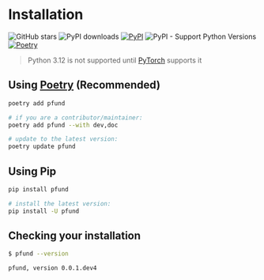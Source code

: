 # Installation

![GitHub stars](https://img.shields.io/github/stars/PFund-Software-Ltd/pfund?style=social)
![PyPI downloads](https://img.shields.io/pypi/dm/pfund)
[![PyPI](https://img.shields.io/pypi/v/pfund.svg)](https://pypi.org/project/pfund)
![PyPI - Support Python Versions](https://img.shields.io/pypi/pyversions/pfund)
[![Poetry](https://img.shields.io/endpoint?url=https://python-poetry.org/badge/v0.json)](https://python-poetry.org/)


> Python 3.12 is not supported until [PyTorch](https://pytorch.org/) supports it


## Using [Poetry](https://python-poetry.org) (Recommended)
```bash
poetry add pfund

# if you are a contributor/maintainer:
poetry add pfund --with dev,doc

# update to the latest version:
poetry update pfund
```


## Using Pip

```bash
pip install pfund

# install the latest version:
pip install -U pfund
```


## Checking your installation
```bash
$ pfund --version

pfund, version 0.0.1.dev4
```
